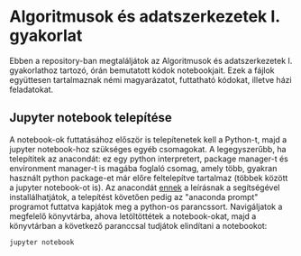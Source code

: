 # Algoritmusok és adatszerkezetek I. gyakorlat
Ebben a repository-ban megtaláljátok az Algoritmusok és adatszerkezetek I. gyakorlathoz tartozó, órán bemutatott kódok notebookjait. Ezek a fájlok együttesen tartalmaznak némi magyarázatot, futtatható kódokat, illetve házi feladatokat.
## Jupyter notebook telepítése
A notebook-ok futtatásához először is telepítenetek kell a Python-t, majd a jupyter notebook-hoz szükséges egyéb csomagokat. A legegyszerűbb, ha telepítitek az anacondát: ez egy python interpretert, package manager-t és environment manager-t is magába foglaló csomag, amely több, gyakran használt python package-et már előre feltelepítve tartalmaz (többek között a jupyter notebook-ot is). Az anacondát [ennek](https://docs.anaconda.com/anaconda/install/windows/) a leírásnak a segítségével installálhatjátok, a telepítést követően pedig az "anaconda prompt" programot futtatva kapjátok meg a python-os parancssort. Navigáljatok a megfelelő könyvtárba, ahova letöltöttétek a notebook-okat, majd a könyvtárban a következő paranccsal tudjátok elindítani a notebookot:

``jupyter notebook``